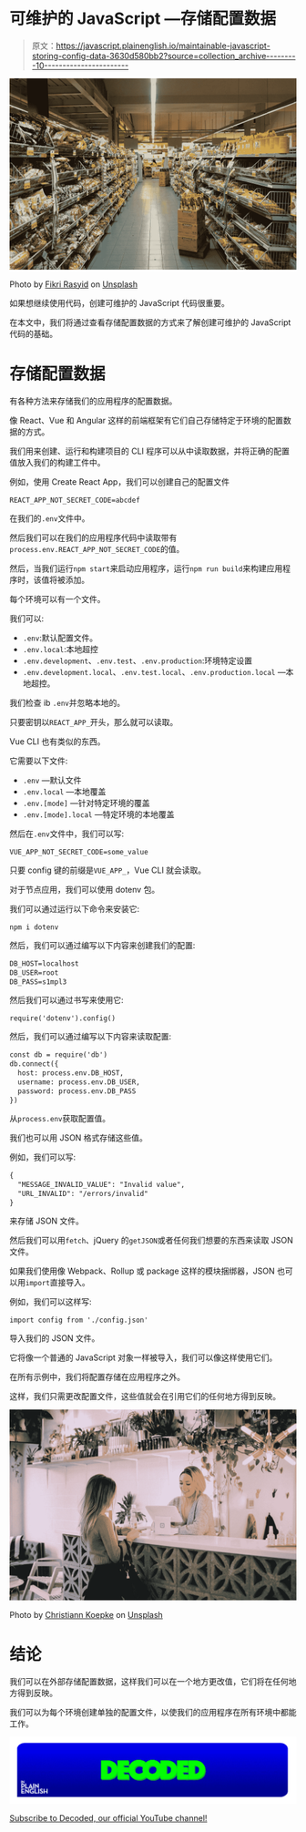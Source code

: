 # 可维护的 JavaScript —存储配置数据

> 原文：<https://javascript.plainenglish.io/maintainable-javascript-storing-config-data-3630d580bb2?source=collection_archive---------10----------------------->

![](img/9bcfe4e6db26c9a68ceef7e736f8186e.png)

Photo by [Fikri Rasyid](https://unsplash.com/@fikrirasyid?utm_source=medium&utm_medium=referral) on [Unsplash](https://unsplash.com?utm_source=medium&utm_medium=referral)

如果想继续使用代码，创建可维护的 JavaScript 代码很重要。

在本文中，我们将通过查看存储配置数据的方式来了解创建可维护的 JavaScript 代码的基础。

# 存储配置数据

有各种方法来存储我们的应用程序的配置数据。

像 React、Vue 和 Angular 这样的前端框架有它们自己存储特定于环境的配置数据的方式。

我们用来创建、运行和构建项目的 CLI 程序可以从中读取数据，并将正确的配置值放入我们的构建工件中。

例如，使用 Create React App，我们可以创建自己的配置文件

```
REACT_APP_NOT_SECRET_CODE=abcdef
```

在我们的`.env`文件中。

然后我们可以在我们的应用程序代码中读取带有`process.env.REACT_APP_NOT_SECRET_CODE`的值。

然后，当我们运行`npm start`来启动应用程序，运行`npm run build`来构建应用程序时，该值将被添加。

每个环境可以有一个文件。

我们可以:

*   `.env`:默认配置文件。
*   `.env.local`:本地超控
*   `.env.development`、`.env.test`、`.env.production`:环境特定设置
*   `.env.development.local`、`.env.test.local`、`.env.production.local` —本地超控。

我们检查 ib `.env`并忽略本地的。

只要密钥以`REACT_APP_`开头，那么就可以读取。

Vue CLI 也有类似的东西。

它需要以下文件:

*   `.env` —默认文件
*   `.env.local` —本地覆盖
*   `.env.[mode]` —针对特定环境的覆盖
*   `.env.[mode].local` —特定环境的本地覆盖

然后在`.env`文件中，我们可以写:

```
VUE_APP_NOT_SECRET_CODE=some_value
```

只要 config 键的前缀是`VUE_APP_`，Vue CLI 就会读取。

对于节点应用，我们可以使用 dotenv 包。

我们可以通过运行以下命令来安装它:

```
npm i dotenv
```

然后，我们可以通过编写以下内容来创建我们的配置:

```
DB_HOST=localhost
DB_USER=root
DB_PASS=s1mpl3
```

然后我们可以通过书写来使用它:

```
require('dotenv').config()
```

然后，我们可以通过编写以下内容来读取配置:

```
const db = require('db')
db.connect({
  host: process.env.DB_HOST,
  username: process.env.DB_USER,
  password: process.env.DB_PASS
})
```

从`process.env`获取配置值。

我们也可以用 JSON 格式存储这些值。

例如，我们可以写:

```
{
  "MESSAGE_INVALID_VALUE": "Invalid value",
  "URL_INVALID": "/errors/invalid"
}
```

来存储 JSON 文件。

然后我们可以用`fetch`、jQuery 的`getJSON`或者任何我们想要的东西来读取 JSON 文件。

如果我们使用像 Webpack、Rollup 或 package 这样的模块捆绑器，JSON 也可以用`import`直接导入。

例如，我们可以这样写:

```
import config from './config.json'
```

导入我们的 JSON 文件。

它将像一个普通的 JavaScript 对象一样被导入，我们可以像这样使用它们。

在所有示例中，我们将配置存储在应用程序之外。

这样，我们只需更改配置文件，这些值就会在引用它们的任何地方得到反映。

![](img/5e3072f90b87bb59b2e388fba692cd62.png)

Photo by [Christiann Koepke](https://unsplash.com/@christiannkoepke?utm_source=medium&utm_medium=referral) on [Unsplash](https://unsplash.com?utm_source=medium&utm_medium=referral)

# 结论

我们可以在外部存储配置数据，这样我们可以在一个地方更改值，它们将在任何地方得到反映。

我们可以为每个环境创建单独的配置文件，以使我们的应用程序在所有环境中都能工作。

![](img/787be6c671be8d345dc786dad8729ce5.png)

[Subscribe to Decoded, our official YouTube channel!](https://www.youtube.com/channel/UCtipWUghju290NWcn8jhyAw)